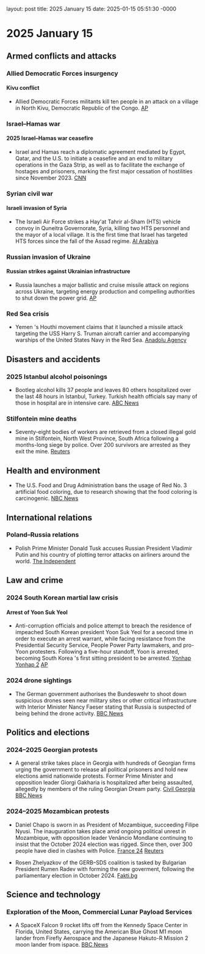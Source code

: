 layout: post
title: 2025 January 15
date: 2025-01-15 05:51:30 -0000

# 2025 January 15

## Armed conflicts and attacks

### Allied Democratic Forces insurgency

#### Kivu conflict

- Allied Democratic Forces militants kill ten people in an attack on a village in North Kivu, Democratic Republic of the Congo. [AP](https://apnews.com/article/congo-islamic-rebel-attack-adf-kivu-makoko-faae44fe327d54ca619acd7c3fb30104)

### Israel–Hamas war

#### 2025 Israel–Hamas war ceasefire

- Israel and Hamas reach a diplomatic agreement mediated by Egypt, Qatar, and the U.S. to initiate a ceasefire and an end to military operations in the Gaza Strip, as well as to facilitate the exchange of hostages and prisoners, marking the first major cessation of hostilities since November 2023. [CNN](https://www.cnn.com/world/live-news/israel-hamas-gaza-ceasefire-hostages-01-15-24/index.html)

### Syrian civil war

#### Israeli invasion of Syria

- The Israeli Air Force strikes a Hay'at Tahrir al-Sham (HTS) vehicle convoy in Quneitra Governorate, Syria, killing two HTS personnel and the mayor of a local village. It is the first time that Israel has targeted HTS forces since the fall of the Assad regime. [Al Arabiya](https://english.alarabiya.net/News/middle-east/2025/01/15/first-israel-strike-on-new-syria-security-forces-kills-3-medical-source-monitor)

### Russian invasion of Ukraine

#### Russian strikes against Ukrainian infrastructure

- Russia launches a major ballistic and cruise missile attack on regions across Ukraine, targeting energy production and compelling authorities to shut down the power grid. [AP](https://apnews.com/article/russia-ukraine-war-massive-attack-power-cuts-2dc7a30e36c9eca3e874476374c21eba)

### Red Sea crisis

- Yemen 's Houthi movement claims that it launched a missile attack targeting the USS Harry S. Truman aircraft carrier and accompanying warships of the United States Navy in the Red Sea. [Anadolu Agency](https://www.aa.com.tr/en/middle-east/yemen-s-houthis-claim-missile-drone-attack-on-us-aircraft-carrier-in-red-sea/3451441)

## Disasters and accidents

### 2025 Istanbul alcohol poisonings

- Bootleg alcohol kills 37 people and leaves 80 others hospitalized over the last 48 hours in Istanbul, Turkey. Turkish health officials say many of those in hospital are in intensive care. [ABC News](https://abcnews.go.com/International/wireStory/bootleg-alcohol-claims-lives-30-people-istanbul-dozens-117746365)

### Stilfontein mine deaths

- Seventy-eight bodies of workers are retrieved from a closed illegal gold mine in Stilfontein, North West Province, South Africa following a months-long siege by police. Over 200 survivors are arrested as they exit the mine. [Reuters](https://www.reuters.com/world/africa/body-count-south-african-mine-rescue-operation-rises-60-2025-01-15/)

## Health and environment

- The U.S. Food and Drug Administration bans the usage of Red No. 3 artificial food coloring, due to research showing that the food coloring is carcinogenic. [NBC News](https://www.nbcnews.com/health/health-news/fda-bans-red-no-3-artificial-coloring-beverages-candy-rcna185479)

## International relations

### Poland–Russia relations

- Polish Prime Minister Donald Tusk accuses Russian President Vladimir Putin and his country of plotting terror attacks on airliners around the world. [The Independent](https://www.independent.co.uk/news/world/europe/ukraine-russia-war-live-putin-storm-shadow-missiles-b2679782.html)

## Law and crime

### 2024 South Korean martial law crisis

#### Arrest of Yoon Suk Yeol

- Anti-corruption officials and police attempt to breach the residence of impeached South Korean president Yoon Suk Yeol for a second time in order to execute an arrest warrant, while facing resistance from the Presidential Security Service, People Power Party lawmakers, and pro-Yoon protesters. Following a five-hour standoff, Yoon is arrested, becoming South Korea 's first sitting president to be arrested. [Yonhap](https://www.yna.co.kr/view/AKR20250115005200004?rec_id=1736900123005&site=recommendation_view) [Yonhap 2](https://www.yna.co.kr/view/AKR20250115069851001) [AP](https://apnews.com/article/south-korea-yoon-martial-law-detain-8dd7f03661be39729741de9a3b5d1714)

### 2024 drone sightings

- The German government authorises the Bundeswehr to shoot down suspicious drones seen near military sites or other critical infrastructure with Interior Minister Nancy Faeser stating that Russia is suspected of being behind the drone activity. [BBC News](https://www.bbc.com/news/articles/ce3l2v01y4wo)

## Politics and elections

### 2024–2025 Georgian protests

- A general strike takes place in Georgia with hundreds of Georgian firms urging the government to release all political prisoners and hold new elections amid nationwide protests. Former Prime Minister and opposition leader Giorgi Gakharia is hospitalized after being assaulted, allegedly by members of the ruling Georgian Dream party. [Civil Georgia](https://civil.ge/archives/652251) [BBC News](https://www.bbc.com/news/articles/cpql9v1r57vo)

### 2024–2025 Mozambican protests

- Daniel Chapo is sworn in as President of Mozambique, succeeding Filipe Nyusi. The inauguration takes place amid ongoing political unrest in Mozambique, with opposition leader Venâncio Mondlane continuing to insist that the October 2024 election was rigged. Since then, over 300 people have died in clashes with Police. [France 24](https://www.france24.com/en/africa/20250115-mozambique-inaugurates-president-elect-daniel-chapo-amid-deadly-unrest) [Reuters](https://www.reuters.com/world/africa/mozambique-president-sworn-post-election-protest-deaths-rise-2025-01-15/)

- Rosen Zhelyazkov of the GERB–SDS coalition is tasked by Bulgarian President Rumen Radev with forming the new goverment, following the parliamentary election in October 2024. [Fakti.bg](https://fakti.bg/en/bulgaria/941822-prezidentat-vrachi-parvia-mandat-na-gerb-sds)

## Science and technology

### Exploration of the Moon, Commercial Lunar Payload Services

- A SpaceX Falcon 9 rocket lifts off from the Kennedy Space Center in Florida, United States, carrying the American Blue Ghost M1 moon lander from Firefly Aerospace and the Japanese Hakuto-R Mission 2 moon lander from ispace. [BBC News](https://www.bbc.com/news/articles/cn8x5gm4k1xo)